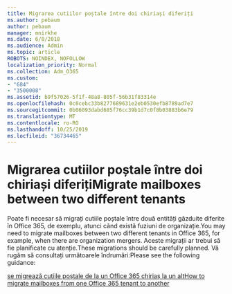 ```yaml
---
title: Migrarea cutiilor poștale între doi chiriași diferiți
ms.author: pebaum
author: pebaum
manager: mnirkhe
ms.date: 6/8/2018
ms.audience: Admin
ms.topic: article
ROBOTS: NOINDEX, NOFOLLOW
localization_priority: Normal
ms.collection: Adm_O365
ms.custom:
- "684"
- "3500008"
ms.assetid: b9f57026-5f1f-48a8-805f-56b31f83314e
ms.openlocfilehash: 0c0cebc33b8277689631e2eb0530efb8789ad7e7
ms.sourcegitcommit: 0b06093dabd685f76cc39b1d7c0f8b03883b6e79
ms.translationtype: MT
ms.contentlocale: ro-RO
ms.lasthandoff: 10/25/2019
ms.locfileid: "36734465"
---
```

# <a name="migrate-mailboxes-between-two-different-tenants"></a><span data-ttu-id="9713c-102">Migrarea cutiilor poștale între doi chiriași diferiți</span><span class="sxs-lookup"><span data-stu-id="9713c-102">Migrate mailboxes between two different tenants</span></span>

<span data-ttu-id="9713c-103">Poate fi necesar să migrați cutiile poștale între două entități găzduite diferite în Office 365, de exemplu, atunci când există fuziuni de organizație.</span><span class="sxs-lookup"><span data-stu-id="9713c-103">You may need to migrate mailboxes between two different tenants in Office 365, for example, when there are organization mergers.</span></span> <span data-ttu-id="9713c-104">Aceste migrații ar trebui să fie planificate cu atenție.</span><span class="sxs-lookup"><span data-stu-id="9713c-104">These migrations should be carefully planned.</span></span> <span data-ttu-id="9713c-105">Vă rugăm să consultați următoarele îndrumări:</span><span class="sxs-lookup"><span data-stu-id="9713c-105">Please see the following guidance:</span></span>
  
[<span data-ttu-id="9713c-106">se migrează cutiile poștale de la un Office 365 chiriaș la un alt</span><span class="sxs-lookup"><span data-stu-id="9713c-106">How to migrate mailboxes from one Office 365 tenant to another</span></span>](https://docs.microsoft.com/Exchange/mailbox-migration/migrate-mailboxes-across-tenants)
  